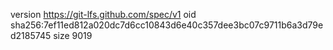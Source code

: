 version https://git-lfs.github.com/spec/v1
oid sha256:7ef11ed812a020dc7d6cc10843d6e40c357dee3bc07c9711b6a3d79ed2185745
size 9019

